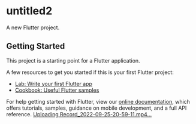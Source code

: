 # untitled2

A new Flutter project.

## Getting Started

This project is a starting point for a Flutter application.

A few resources to get you started if this is your first Flutter project:

- [Lab: Write your first Flutter app](https://flutter.dev/docs/get-started/codelab)
- [Cookbook: Useful Flutter samples](https://flutter.dev/docs/cookbook)

For help getting started with Flutter, view our
[online documentation](https://flutter.dev/docs), which offers tutorials,
samples, guidance on mobile development, and a full API reference.
[Uploading Record_2022-09-25-20-59-11.mp4…](https://user-images.githubusercontent.com/83350157/192161013-0587c164-10a6-4a2c-ba45-95da1bc806fc.mp4)
